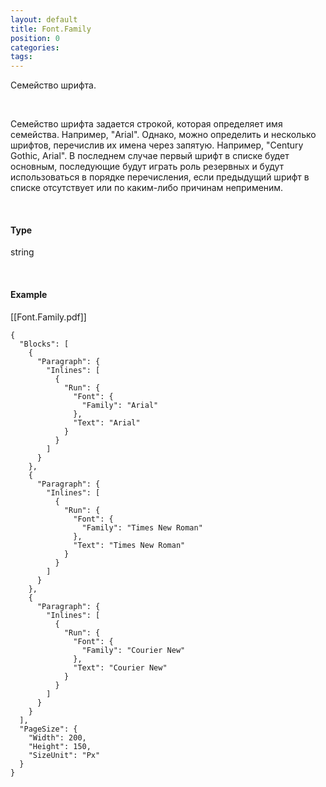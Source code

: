 ```yaml
---
layout: default
title: Font.Family
position: 0
categories: 
tags: 
---
```


Семейство шрифта.

   

Семейство шрифта задается строкой, которая определяет имя семейства. Например, "Arial". Однако, можно определить и несколько шрифтов, перечислив их имена через запятую. Например, "Century Gothic, Arial". В последнем случае первый шрифт в списке будет основным, последующие будут играть роль резервных и будут использоваться в порядке перечисления, если предыдущий шрифт в списке отсутствует или по каким-либо причинам неприменим.

   

#### Type 

string

   

#### Example

[[Font.Family.pdf]]  


```
{
  "Blocks": [
    {
      "Paragraph": {
        "Inlines": [
          {
            "Run": {
              "Font": {
                "Family": "Arial"
              },
              "Text": "Arial"
            }
          }
        ]
      }
    },
    {
      "Paragraph": {
        "Inlines": [
          {
            "Run": {
              "Font": {
                "Family": "Times New Roman"
              },
              "Text": "Times New Roman"
            }
          }
        ]
      }
    },
    {
      "Paragraph": {
        "Inlines": [
          {
            "Run": {
              "Font": {
                "Family": "Courier New"
              },
              "Text": "Courier New"
            }
          }
        ]
      }
    }
  ],
  "PageSize": {
    "Width": 200,
    "Height": 150,
    "SizeUnit": "Px"
  }
}
```

  


 


